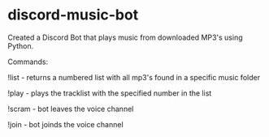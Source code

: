 # discord-music-bot
Created a Discord Bot that plays music from downloaded MP3's using Python.


Commands:


!list - returns a numbered list with all mp3's found in a specific music folder

!play <number> - plays the tracklist with the specified number in the list

!scram - bot leaves the voice channel

!join - bot joinds the voice channel
